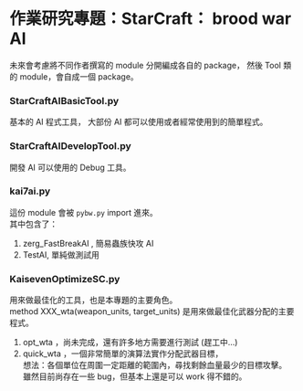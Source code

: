 # 作業研究專題：StarCraft： brood war AI #

未來會考慮將不同作者撰寫的 module 分開編成各自的 package，
然後 Tool 類的 module，會自成一個 package。

### StarCraftAIBasicTool.py ###
基本的 AI 程式工具，
大部份 AI 都可以使用或者經常使用到的簡單程式。

### StarCraftAIDevelopTool.py ###
開發 AI 可以使用的 Debug 工具。

### kai7ai.py ###
這份 module 會被 `pybw.py` import 進來。  
其中包含了：  
1.  zerg_FastBreakAI , 簡易蟲族快攻 AI  
2.  TestAI, 單純做測試用

### KaisevenOptimizeSC.py ###
用來做最佳化的工具，也是本專題的主要角色。  
method XXX_wta(weapon_units, target_units) 是用來做最佳化武器分配的主要程式。  
1.  opt_wta ，尚未完成，還有許多地方需要進行測試 (趕工中...)  
2.  quick_wta ，一個非常簡單的演算法實作分配武器目標，  
    想法：各個單位在周圍一定距離的範圍內，尋找剩餘血量最少的目標攻擊。  
    雖然目前尚存在一些 bug，但基本上還是可以 work 得不錯的。  
